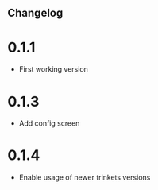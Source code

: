Changelog
---

# 0.1.1
- First working version

# 0.1.3
- Add config screen

# 0.1.4
- Enable usage of newer trinkets versions
